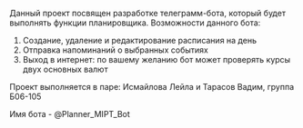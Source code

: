 Данный проект посвящен разработке телеграмм-бота, который будет выполнять функции планировщика. Возможности данного бота:
1. Создание, удаление и редактирование расписания на день
2. Отправка напоминаний о выбранных событиях
3. Выход в интернет: по вашему желанию бот может проверять курсы двух основных валют

Проект выполняется в паре: Исмайлова Лейла и Тарасов Вадим, группа Б06-105

Имя бота  - @Planner_MIPT_Bot
